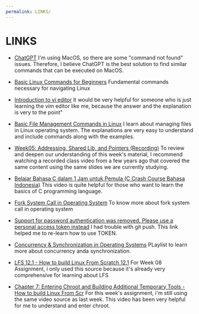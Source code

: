 ```yaml
---
permalink: LINKS/
---
```


# LINKS

* [ChatGPT](https://chat.openai.com)
I'm using MacOS, so there are some "command not found" issues. Therefore, I believe ChatGPT is the best solution to find similar commands that can be executed on MacOS.

* [Basic Linux Commands for Beginners](https://www.youtube.com/watch?v=IVquJh3DXUA)
Fundamental commands necessary for navigating Linux

* [Introduction to vi editor](https://www.redhat.com/sysadmin/introduction-vi-editor)
It would be very helpful for someone who is just learning the vim editor like me, because the answer and the explanation is very to the point"

* [Basic File Management Commands in Linux](https://www.tecmint.com/linux-file-management-commands/)
 I learn about managing files in Linux operating system. The explanations are very easy to understand and include commands along with the examples.

* [Week05: Addressing, Shared Lib, and Pointers (Recording)](https://youtu.be/aQgyZGd1MhY?si=zYb3Ql3iB2L5IPR0)
To review and deepen our understanding of this week's material, I recommend watching a recorded class video from a few years ago that covered the same content using the same slides we are currently studying.

* [Belajar Bahasa C dalam 1 Jam untuk Pemula (C Crash Course Bahasa Indonesia)](https://youtu.be/2d19KgToiRo?si=AtcEm9fLNrUKR_R1)
This video is quite helpful for those who want to learn the basics of C programming language.

* [Fork System Call in Operating System](https://www.geeksforgeeks.org/fork-system-call-in-operating-system/)
To know more about fork system call in operating system

* [Support for password authentication was removed. Please use a personal access token instead](https://dev.to/shafia/support-for-password-authentication-was-removed-please-use-a-personal-access-token-instead-4nbk)
I had trouble with git push. This link helped me to re-learn how to use TOKEN.

* [Concurrency & Synchronization in Operating Systems](https://www.youtube.com/playlist?list=PL8tc66sMn9Kggk4zRPzcjXNUIDDnJKUnU)
PLaylist to learn more about concurrency anda synchronization.

* [LFS 12.1 - How to build Linux From Scratch 12.1](https://www.youtube.com/playlist?list=PLyc5xVO2uDsCKdz6-Ojah0o-ZTqGE7HEX)
For Week 08 Assignment, i only used this source because it's already very comprehensive for learning about LFS

* [Chapter 7: Entering Chroot and Building Additional Temporary Tools - How to build Linux From Scr](https://youtu.be/6r-2qCOPtLg?si=e4YuYkz0ftDC_aLH)
For this week's assignment, i'm still using the same video source as last week. This video has been very helpful for me to understand and enter chroot.
